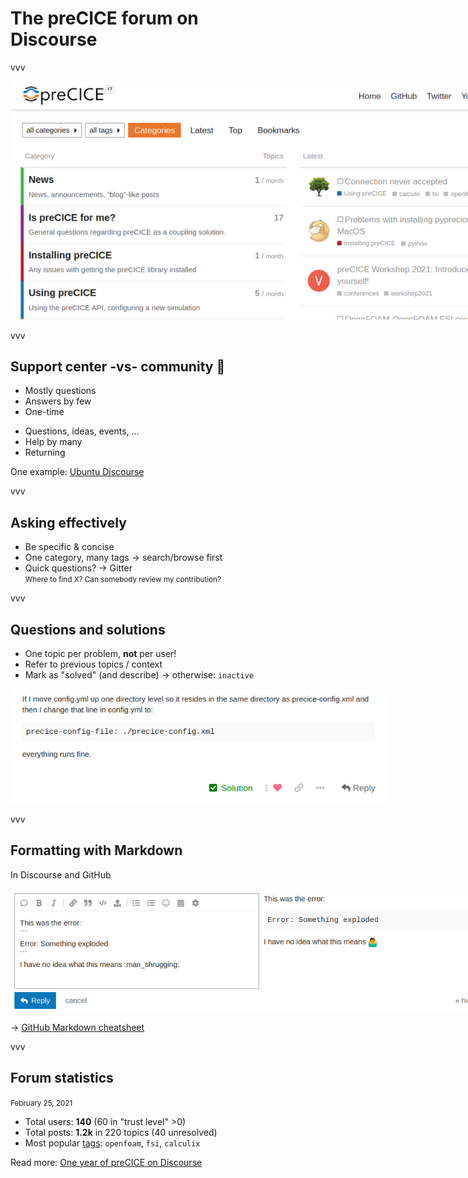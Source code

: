 # The preCICE forum on<br/>Discourse

vvv

<img src="images/discourse.png" style="max-width: 900px;"/>

vvv

## Support center -vs- community 🏡

<div class="container">
<div class="col">

- Mostly questions
- Answers by few
- One-time
</div>

<div class="col">

- Questions, ideas, events, ...
- Help by many
- Returning
</div>
</div>

One example: [Ubuntu Discourse](https://discourse.ubuntu.com/)

vvv

## Asking effectively

- Be specific & concise
- One category, many tags &rarr; search/browse first
- Quick questions? &rarr; Gitter<br/>
<small>Where to find X? Can somebody review my contribution?</small>

vvv

## Questions and solutions

- One topic per problem, **not** per user!
- Refer to previous topics / context
- Mark as "solved" (and describe) &rarr; otherwise: `inactive`

<img src="images/solved.png" style="max-width: 600px;"/>

vvv

## Formatting with Markdown

In Discourse and GitHub

<img src="images/markdown.png" style="max-width: 800px;"/>

&rarr; [GitHub Markdown cheatsheet](https://guides.github.com/features/mastering-markdown/)

vvv

## Forum statistics
<small>February 25, 2021</small>

- Total users: **140** (60 in "trust level" >0)
- Total posts: **1.2k** in 220 topics (40 unresolved)
- Most popular [tags](https://precice.discourse.group/tags): `openfoam`, `fsi`, `calculix`

Read more: [One year of preCICE on Discourse](https://precice.discourse.group/t/one-year-of-precice-on-discourse/346)